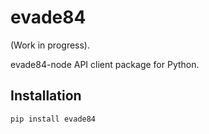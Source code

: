 # evade84
(Work in progress).

evade84-node API client package for Python.

## Installation
```shell
pip install evade84
```
